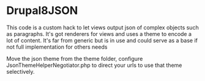 # Drupal8JSON

This code is a custom hack to let views output json of complex objects such as paragraphs. It's got renderers for views and uses a theme to encode a lot of content. It's far from generic but is in use and could serve as a base if not full implementation for others needs

Move the json theme from the theme folder, configure JsonThemeHelperNegotiator.php to direct your urls to use that theme selectively.
